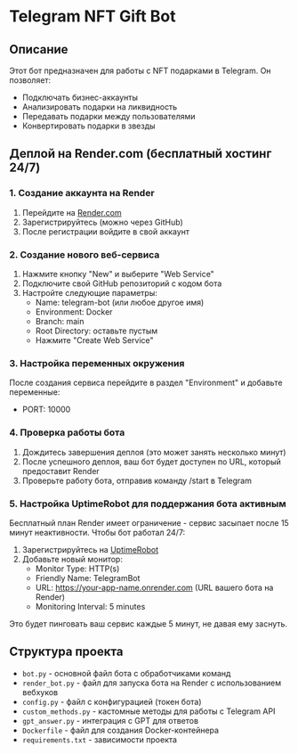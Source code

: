 # Telegram NFT Gift Bot

## Описание
Этот бот предназначен для работы с NFT подарками в Telegram. Он позволяет:
- Подключать бизнес-аккаунты
- Анализировать подарки на ликвидность
- Передавать подарки между пользователями
- Конвертировать подарки в звезды

## Деплой на Render.com (бесплатный хостинг 24/7)

### 1. Создание аккаунта на Render
1. Перейдите на [Render.com](https://render.com/)
2. Зарегистрируйтесь (можно через GitHub)
3. После регистрации войдите в свой аккаунт

### 2. Создание нового веб-сервиса
1. Нажмите кнопку "New" и выберите "Web Service"
2. Подключите свой GitHub репозиторий с кодом бота
3. Настройте следующие параметры:
   - Name: telegram-bot (или любое другое имя)
   - Environment: Docker
   - Branch: main
   - Root Directory: оставьте пустым
   - Нажмите "Create Web Service"

### 3. Настройка переменных окружения
После создания сервиса перейдите в раздел "Environment" и добавьте переменные:
- PORT: 10000

### 4. Проверка работы бота
1. Дождитесь завершения деплоя (это может занять несколько минут)
2. После успешного деплоя, ваш бот будет доступен по URL, который предоставит Render
3. Проверьте работу бота, отправив команду /start в Telegram

### 5. Настройка UptimeRobot для поддержания бота активным
Бесплатный план Render имеет ограничение - сервис засыпает после 15 минут неактивности. Чтобы бот работал 24/7:

1. Зарегистрируйтесь на [UptimeRobot](https://uptimerobot.com/)
2. Добавьте новый монитор:
   - Monitor Type: HTTP(s)
   - Friendly Name: TelegramBot
   - URL: https://your-app-name.onrender.com (URL вашего бота на Render)
   - Monitoring Interval: 5 minutes

Это будет пинговать ваш сервис каждые 5 минут, не давая ему заснуть.

## Структура проекта
- `bot.py` - основной файл бота с обработчиками команд
- `render_bot.py` - файл для запуска бота на Render с использованием вебхуков
- `config.py` - файл с конфигурацией (токен бота)
- `custom_methods.py` - кастомные методы для работы с Telegram API
- `gpt_answer.py` - интеграция с GPT для ответов
- `Dockerfile` - файл для создания Docker-контейнера
- `requirements.txt` - зависимости проекта 